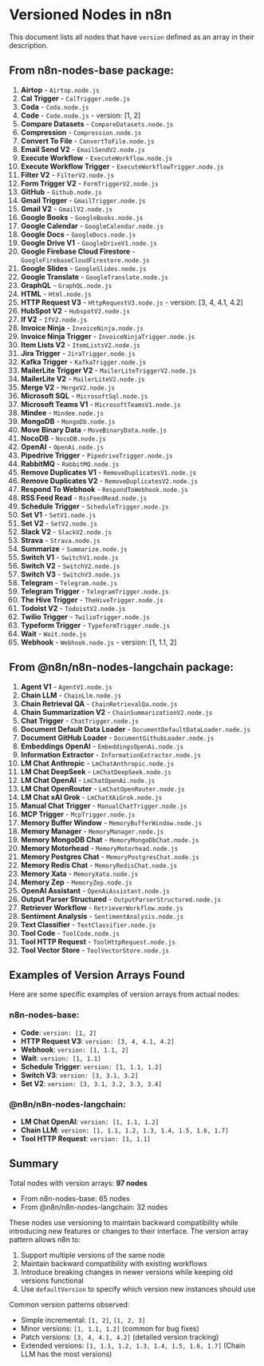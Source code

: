 # Versioned Nodes in n8n

This document lists all nodes that have `version` defined as an array in their description.

## From n8n-nodes-base package:

1. **Airtop** - `Airtop.node.js`
2. **Cal Trigger** - `CalTrigger.node.js`
3. **Coda** - `Coda.node.js`
4. **Code** - `Code.node.js` - version: [1, 2]
5. **Compare Datasets** - `CompareDatasets.node.js`
6. **Compression** - `Compression.node.js`
7. **Convert To File** - `ConvertToFile.node.js`
8. **Email Send V2** - `EmailSendV2.node.js`
9. **Execute Workflow** - `ExecuteWorkflow.node.js`
10. **Execute Workflow Trigger** - `ExecuteWorkflowTrigger.node.js`
11. **Filter V2** - `FilterV2.node.js`
12. **Form Trigger V2** - `FormTriggerV2.node.js`
13. **GitHub** - `Github.node.js`
14. **Gmail Trigger** - `GmailTrigger.node.js`
15. **Gmail V2** - `GmailV2.node.js`
16. **Google Books** - `GoogleBooks.node.js`
17. **Google Calendar** - `GoogleCalendar.node.js`
18. **Google Docs** - `GoogleDocs.node.js`
19. **Google Drive V1** - `GoogleDriveV1.node.js`
20. **Google Firebase Cloud Firestore** - `GoogleFirebaseCloudFirestore.node.js`
21. **Google Slides** - `GoogleSlides.node.js`
22. **Google Translate** - `GoogleTranslate.node.js`
23. **GraphQL** - `GraphQL.node.js`
24. **HTML** - `Html.node.js`
25. **HTTP Request V3** - `HttpRequestV3.node.js` - version: [3, 4, 4.1, 4.2]
26. **HubSpot V2** - `HubspotV2.node.js`
27. **If V2** - `IfV2.node.js`
28. **Invoice Ninja** - `InvoiceNinja.node.js`
29. **Invoice Ninja Trigger** - `InvoiceNinjaTrigger.node.js`
30. **Item Lists V2** - `ItemListsV2.node.js`
31. **Jira Trigger** - `JiraTrigger.node.js`
32. **Kafka Trigger** - `KafkaTrigger.node.js`
33. **MailerLite Trigger V2** - `MailerLiteTriggerV2.node.js`
34. **MailerLite V2** - `MailerLiteV2.node.js`
35. **Merge V2** - `MergeV2.node.js`
36. **Microsoft SQL** - `MicrosoftSql.node.js`
37. **Microsoft Teams V1** - `MicrosoftTeamsV1.node.js`
38. **Mindee** - `Mindee.node.js`
39. **MongoDB** - `MongoDb.node.js`
40. **Move Binary Data** - `MoveBinaryData.node.js`
41. **NocoDB** - `NocoDB.node.js`
42. **OpenAI** - `OpenAi.node.js`
43. **Pipedrive Trigger** - `PipedriveTrigger.node.js`
44. **RabbitMQ** - `RabbitMQ.node.js`
45. **Remove Duplicates V1** - `RemoveDuplicatesV1.node.js`
46. **Remove Duplicates V2** - `RemoveDuplicatesV2.node.js`
47. **Respond To Webhook** - `RespondToWebhook.node.js`
48. **RSS Feed Read** - `RssFeedRead.node.js`
49. **Schedule Trigger** - `ScheduleTrigger.node.js`
50. **Set V1** - `SetV1.node.js`
51. **Set V2** - `SetV2.node.js`
52. **Slack V2** - `SlackV2.node.js`
53. **Strava** - `Strava.node.js`
54. **Summarize** - `Summarize.node.js`
55. **Switch V1** - `SwitchV1.node.js`
56. **Switch V2** - `SwitchV2.node.js`
57. **Switch V3** - `SwitchV3.node.js`
58. **Telegram** - `Telegram.node.js`
59. **Telegram Trigger** - `TelegramTrigger.node.js`
60. **The Hive Trigger** - `TheHiveTrigger.node.js`
61. **Todoist V2** - `TodoistV2.node.js`
62. **Twilio Trigger** - `TwilioTrigger.node.js`
63. **Typeform Trigger** - `TypeformTrigger.node.js`
64. **Wait** - `Wait.node.js`
65. **Webhook** - `Webhook.node.js` - version: [1, 1.1, 2]

## From @n8n/n8n-nodes-langchain package:

1. **Agent V1** - `AgentV1.node.js`
2. **Chain LLM** - `ChainLlm.node.js`
3. **Chain Retrieval QA** - `ChainRetrievalQa.node.js`
4. **Chain Summarization V2** - `ChainSummarizationV2.node.js`
5. **Chat Trigger** - `ChatTrigger.node.js`
6. **Document Default Data Loader** - `DocumentDefaultDataLoader.node.js`
7. **Document GitHub Loader** - `DocumentGithubLoader.node.js`
8. **Embeddings OpenAI** - `EmbeddingsOpenAi.node.js`
9. **Information Extractor** - `InformationExtractor.node.js`
10. **LM Chat Anthropic** - `LmChatAnthropic.node.js`
11. **LM Chat DeepSeek** - `LmChatDeepSeek.node.js`
12. **LM Chat OpenAI** - `LmChatOpenAi.node.js`
13. **LM Chat OpenRouter** - `LmChatOpenRouter.node.js`
14. **LM Chat xAI Grok** - `LmChatXAiGrok.node.js`
15. **Manual Chat Trigger** - `ManualChatTrigger.node.js`
16. **MCP Trigger** - `McpTrigger.node.js`
17. **Memory Buffer Window** - `MemoryBufferWindow.node.js`
18. **Memory Manager** - `MemoryManager.node.js`
19. **Memory MongoDB Chat** - `MemoryMongoDbChat.node.js`
20. **Memory Motorhead** - `MemoryMotorhead.node.js`
21. **Memory Postgres Chat** - `MemoryPostgresChat.node.js`
22. **Memory Redis Chat** - `MemoryRedisChat.node.js`
23. **Memory Xata** - `MemoryXata.node.js`
24. **Memory Zep** - `MemoryZep.node.js`
25. **OpenAI Assistant** - `OpenAiAssistant.node.js`
26. **Output Parser Structured** - `OutputParserStructured.node.js`
27. **Retriever Workflow** - `RetrieverWorkflow.node.js`
28. **Sentiment Analysis** - `SentimentAnalysis.node.js`
29. **Text Classifier** - `TextClassifier.node.js`
30. **Tool Code** - `ToolCode.node.js`
31. **Tool HTTP Request** - `ToolHttpRequest.node.js`
32. **Tool Vector Store** - `ToolVectorStore.node.js`

## Examples of Version Arrays Found

Here are some specific examples of version arrays from actual nodes:

### n8n-nodes-base:
- **Code**: `version: [1, 2]`
- **HTTP Request V3**: `version: [3, 4, 4.1, 4.2]`
- **Webhook**: `version: [1, 1.1, 2]`
- **Wait**: `version: [1, 1.1]`
- **Schedule Trigger**: `version: [1, 1.1, 1.2]`
- **Switch V3**: `version: [3, 3.1, 3.2]`
- **Set V2**: `version: [3, 3.1, 3.2, 3.3, 3.4]`

### @n8n/n8n-nodes-langchain:
- **LM Chat OpenAI**: `version: [1, 1.1, 1.2]`
- **Chain LLM**: `version: [1, 1.1, 1.2, 1.3, 1.4, 1.5, 1.6, 1.7]`
- **Tool HTTP Request**: `version: [1, 1.1]`

## Summary

Total nodes with version arrays: **97 nodes**
- From n8n-nodes-base: 65 nodes
- From @n8n/n8n-nodes-langchain: 32 nodes

These nodes use versioning to maintain backward compatibility while introducing new features or changes to their interface. The version array pattern allows n8n to:
1. Support multiple versions of the same node
2. Maintain backward compatibility with existing workflows
3. Introduce breaking changes in newer versions while keeping old versions functional
4. Use `defaultVersion` to specify which version new instances should use

Common version patterns observed:
- Simple incremental: `[1, 2]`, `[1, 2, 3]`
- Minor versions: `[1, 1.1, 1.2]` (common for bug fixes)
- Patch versions: `[3, 4, 4.1, 4.2]` (detailed version tracking)
- Extended versions: `[1, 1.1, 1.2, 1.3, 1.4, 1.5, 1.6, 1.7]` (Chain LLM has the most versions)